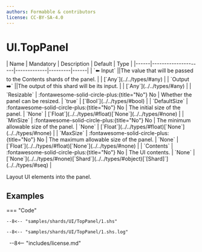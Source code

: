 ```yaml
---
authors: Formabble & contributors
license: CC-BY-SA-4.0
---
```



# UI.TopPanel

<div class="sh-parameters" markdown="1">
| Name | Mandatory | Description | Default | Type |
|------|---------------------|-------------|---------|------|
| `⬅️ Input` ||The value that will be passed to the Contents shards of the panel. | | [`Any`](../../types/#any) |
| `Output ➡️` ||The output of this shard will be its input. | | [`Any`](../../types/#any) |
| `Resizable` | :fontawesome-solid-circle-plus:{title="No"} No  | Whether the panel can be resized. | `true` | [`Bool`](../../types/#bool) |
| `DefaultSize` | :fontawesome-solid-circle-plus:{title="No"} No  | The initial size of the panel. | `None` | [`Float`](../../types/#float)[`None`](../../types/#none) |
| `MinSize` | :fontawesome-solid-circle-plus:{title="No"} No  | The minimum allowable size of the panel. | `None` | [`Float`](../../types/#float)[`None`](../../types/#none) |
| `MaxSize` | :fontawesome-solid-circle-plus:{title="No"} No  | The maximum allowable size of the panel. | `None` | [`Float`](../../types/#float)[`None`](../../types/#none) |
| `Contents` | :fontawesome-solid-circle-plus:{title="No"} No  | The UI contents. | `None` | [`None`](../../types/#none)[`Shard`](../../types/#object)[`[Shard]`](../../types/#seq) |

</div>

Layout UI elements into the panel.

## Examples

=== "Code"

  ```x86asm linenums="1"
  --8<-- "samples/shards/UI/TopPanel/1.shs"
  ```

  ```
  --8<-- "samples/shards/UI/TopPanel/1.shs.log"
  ```
&nbsp;
--8<-- "includes/license.md"


